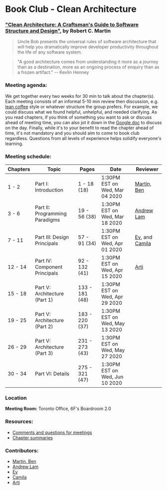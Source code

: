 # Book Club - Clean Architecture

### ["Clean Architecture: A Craftsman's Guide to Software Structure and Design"](https://www.amazon.ca/Clean-Architecture-Craftsmans-Software-Structure/dp/0134494164/), by Robert C. Martin

> Uncle Bob presents the universal rules of software architecture that will help you dramatically improve developer productivity throughout the life of any software system.

> "A good architecture comes from understanding it more as a journey than as a destination, more as an ongoing process of enquiry than as a frozen artifact." -- Kevlin Henney

### Meeting agenda:

We get together every two weeks for 30 min to talk about the chapter(s). Each meeting consists of an informal 5-10 min review then discussion, e.g. [lean coffee](http://agilecoffee.com/leancoffee/) style or whatever structure the group prefers. For example, we could discuss what we found helpful, unhelpful, and needed clarifying. As you read chapters, if you think of something you want to ask or discuss ahead of meeting time, you can also jot it down in the [Google doc](https://docs.google.com/document/d/1zqibYxCscLDwUA1RxSPYocpEXKayN940PkXfhMuSiBE/) to discuss on the day. Finally, while it's to your benefit to read the chapter ahead of time, it's not mandatory and you should aim to come to book club regardless. Questions from all levels of experience helps solidify everyone's learning.

### Meeting schedule:

| Chapters | Topic                          | Pages          | Date             | Reviewer                                       |
| -------- | ------------------------------ | -------------- | ---------------- | ---------------------------------------------- |
| 1 - 2    | Part I: Introduction           | 1 - 18 (18)    | 1:30PM EST on Wed, Mar 04 2020 | [Martin, Ben](https://github.com/martindevnow) |
| 3 - 6    | Part II: Programming Paradigms | 19 - 56 (38)   | 1:30PM EST on Wed, Mar 18 2020 | [Andrew Lam](https://github.com/drewclam)
| 7 - 11   | Part III: Design Principals    | 57 - 91 (34)   | 1:30PM EST on Wed, Apr 01 2020 | [Ev](https://github.com/evsDevs), and [Camila](https://github.com/camilaherculano)
| 12 - 14  | Part IV: Component Principals  | 92 - 132 (41)  | 1:30PM EST on Wed, Apr 15 2020 | [Arti](https://github.com/artipsingh)
| 15 - 18  | Part V: Architecture (Part 1)  | 133 - 181 (48) | 1:30PM EST on Wed, Apr 29 2020 |
| 19 - 25  | Part V: Architecture (Part 2)  | 183 - 220 (37) | 1:30PM EST on Wed, May 13 2020 |
| 26 - 29  | Part V: Architecture (Part 3)  | 231 - 273 (43) | 1:30PM EST on Wed, May 27 2020 |
| 30 - 34  | Part VI: Details               | 275 - 321 (47) | 1:30PM EST on Wed, Jun 10 2020 |

### Location

**Meeting Room:** Toronto Office, 6F's Boardroom 2.0

### Resources:

- [Comments and questions for meetings](https://docs.google.com/document/d/1zqibYxCscLDwUA1RxSPYocpEXKayN940PkXfhMuSiBE/edit?usp=sharing)
- [Chapter summaries](./chapter-summaries.md)

### Contributors:

- [Martin, Ben](https://github.com/martindevnow)
- [Andrew Lam](https://github.com/drewclam)
- [Ev](https://github.com/evsDevs)
- [Camila](https://github.com/camilaherculano)
- [Arti](https://github.com/artipsingh)
